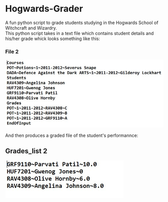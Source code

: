# Hogwards-Grader
A fun python script to grade students studying in the Hogwards School of Witchcraft and Wizardry.                                      
This python script takes in a text file which contains student details and his/her grade whick looks something like this:   

### File 2

![](/Screenshot_1.jpg)

And then produces a graded file of the student's performannce:

## Grades_list 2

![](/Screenshot_2.jpg)
